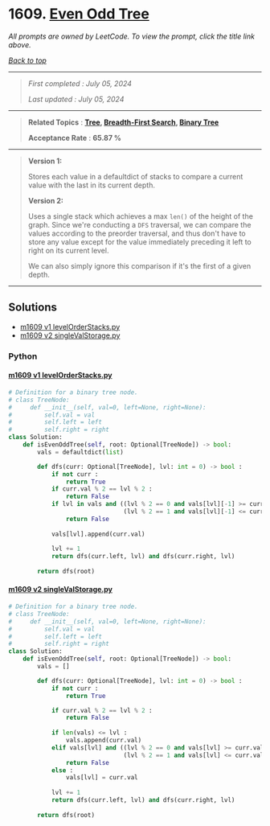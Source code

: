 # 1609. [Even Odd Tree](<https://leetcode.com/problems/even-odd-tree>)

*All prompts are owned by LeetCode. To view the prompt, click the title link above.*

*[Back to top](<../README.md>)*

------

> *First completed : July 05, 2024*
>
> *Last updated : July 05, 2024*

------

> **Related Topics** : **[Tree](<by_topic/Tree.md>), [Breadth-First Search](<by_topic/Breadth-First Search.md>), [Binary Tree](<by_topic/Binary Tree.md>)**
>
> **Acceptance Rate** : **65.87 %**

------

> 
> **Version 1:**
> 
> Stores each value in a defaultdict of stacks to compare a current 
> value with the last in its current depth.
> 
> **Version 2:**
> 
> Uses a single stack which achieves a max `len()` of the height of the graph.
> Since we're conducting a `DFS` traversal, we can compare the values according 
> to the preorder traversal, and thus don't have to store any value except for 
> the value immediately preceding it left to right on its current level.
> 
> We can also simply ignore this comparison if it's the first of a given depth.

------

## Solutions

- [m1609 v1 levelOrderStacks.py](<../my-submissions/m1609 v1 levelOrderStacks.py>)
- [m1609 v2 singleValStorage.py](<../my-submissions/m1609 v2 singleValStorage.py>)
### Python
#### [m1609 v1 levelOrderStacks.py](<../my-submissions/m1609 v1 levelOrderStacks.py>)
```Python
# Definition for a binary tree node.
# class TreeNode:
#     def __init__(self, val=0, left=None, right=None):
#         self.val = val
#         self.left = left
#         self.right = right
class Solution:
    def isEvenOddTree(self, root: Optional[TreeNode]) -> bool:
        vals = defaultdict(list)

        def dfs(curr: Optional[TreeNode], lvl: int = 0) -> bool :
            if not curr :
                return True
            if curr.val % 2 == lvl % 2 :
                return False
            if lvl in vals and ((lvl % 2 == 0 and vals[lvl][-1] >= curr.val) or \
                                (lvl % 2 == 1 and vals[lvl][-1] <= curr.val)) :
                return False
            
            vals[lvl].append(curr.val)
            
            lvl += 1
            return dfs(curr.left, lvl) and dfs(curr.right, lvl)
            
        return dfs(root)

```

#### [m1609 v2 singleValStorage.py](<../my-submissions/m1609 v2 singleValStorage.py>)
```Python
# Definition for a binary tree node.
# class TreeNode:
#     def __init__(self, val=0, left=None, right=None):
#         self.val = val
#         self.left = left
#         self.right = right
class Solution:
    def isEvenOddTree(self, root: Optional[TreeNode]) -> bool:
        vals = []

        def dfs(curr: Optional[TreeNode], lvl: int = 0) -> bool :
            if not curr :
                return True

            if curr.val % 2 == lvl % 2 :
                return False
            
            if len(vals) <= lvl :
                vals.append(curr.val)
            elif vals[lvl] and ((lvl % 2 == 0 and vals[lvl] >= curr.val) or \
                                (lvl % 2 == 1 and vals[lvl] <= curr.val)) :
                return False
            else :
                vals[lvl] = curr.val
            
            lvl += 1
            return dfs(curr.left, lvl) and dfs(curr.right, lvl)
            
        return dfs(root)

```

